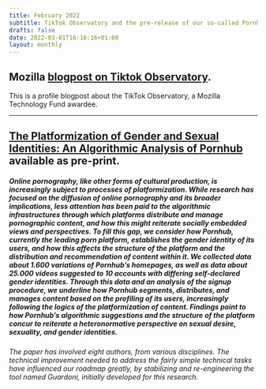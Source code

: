 ```yaml
---
title: February 2022
subtitle: TikTok Observatory and the pre-release of our so-called Pornhub paper
drafts: false
date: 2022-03-01T16:16:16+01:00
layout: monthly
---
```


## Mozilla [blogpost on Tiktok Observatory](https://foundation.mozilla.org/en/blog/a-new-way-to-keep-tiktok-accountable/).

This is a profile blogpost about the TikTok Observatory, a Mozilla Technology Fund awardee.

---

## [The Platformization of Gender and Sexual Identities: An Algorithmic Analysis of Pornhub](https://osf.io/preprints/socarxiv/4egzu) available as pre-print.

##### Online pornography, like other forms of cultural production, is increasingly subject to processes of platformization. While research has focused on the diffusion of online pornography and its broader implications, less attention has been paid to the algorithmic infrastructures through which platforms distribute and manage pornographic content, and how this might reiterate socially embedded views and perspectives. To fill this gap, we consider how Pornhub, currently the leading porn platform, establishes the gender identity of its users, and how this affects the structure of the platform and the distribution and recommendation of content within it. We collected data about 1.600 variations of Pornhub’s homepages, as well as data about 25.000 videos suggested to 10 accounts with differing self-declared gender identities. Through this data and an analysis of the signup procedure, we underline how Pornhub segments, distributes, and manages content based on the profiling of its users, increasingly following the logics of the platformization of content. Findings point to how Pornhub’s algorithmic suggestions and the structure of the platform concur to reiterate a heteronormative perspective on sexual desire, sexuality, and gender identities.

_The paper has involved eight authors, from various disciplines. The technical improvement needed to address the fairly simple technical tasks have influenced our roadmap greatly, by stabilizing and re-engineering the tool named Guardoni, initially developed for this research._
